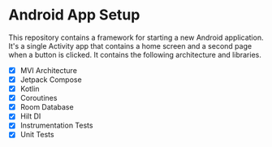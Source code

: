 # Android App Setup
This repository contains a framework for starting a new Android application. It's a single Activity
app that contains a home screen and a second page when a button is clicked. It contains the following
architecture and libraries.

- [x] MVI Architecture
- [x] Jetpack Compose
- [x] Kotlin
- [x] Coroutines
- [x] Room Database
- [x] Hilt DI
- [x] Instrumentation Tests
- [x] Unit Tests